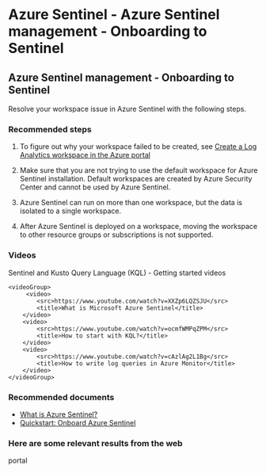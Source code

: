 <properties
  pagetitle="Onboarding with KQL resources reference"
  description="Onboarding with KQL vidoes "
  service=""
  resource=""
  ms.author="esagmon"
  selfhelptype="apollo"
  supporttopicids="0841d719-92e3-4696-c2c7-454084c8fb58"
  productpesids="16690"
  cloudenvironments="public,fairfax,mooncake,blackforest,ussec,usnat"
  disableclouds=""
  articleid="c590c6e7-defb-4906-93be-c50e3f1ca39f"
  ownershipid="Azure_Sentinel"
  resourcerequired="False" />
# Azure Sentinel - Azure Sentinel management - Onboarding to Sentinel

## Azure Sentinel management - Onboarding to Sentinel

Resolve your workspace issue in Azure Sentinel with the following steps. 

### Recommended steps

1. To figure out why your workspace failed to be created, see [Create a Log Analytics workspace in the Azure portal](https://docs.microsoft.com/he-il/azure/azure-monitor/learn/quick-create-workspace?WT.mc_id=Portal-Microsoft_Azure_Support#create-a-workspace)

2. Make sure that you are not trying to use the default workspace for Azure Sentinel installation. 
Default workspaces are created by Azure Security Center and cannot be used by Azure Sentinel.

3. Azure Sentinel can run on more than one workspace, but the data is isolated to a single workspace.

4. After Azure Sentinel is deployed on a workspace, moving the workspace to other resource groups or subscriptions is not supported.


### Videos 

   Sentinel and Kusto Query Language (KQL) - Getting started videos

    <videoGroup>
         <video>
            <src>https://www.youtube.com/watch?v=XXZp6LQZSJU</src>
            <title>What is Microsoft Azure Sentinel</title>
        </video>
        <video>
            <src>https://www.youtube.com/watch?v=ocmfWMPqZPM</src>	
            <title>How to start with KQL?</title>  
        </video>
        <video>
            <src>https://www.youtube.com/watch?v=cAzlAg2L1Bg</src>	
            <title>How to write log queries in Azure Monitor</title>  
        </video>
    </videoGroup>

### Recommended documents
* [What is Azure Sentinel?](https://docs.microsoft.com/azure/sentinel/overview)
* [Quickstart: Onboard Azure Sentinel](https://docs.microsoft.com/azure/sentinel/quickstart-onboard)


### Here are some relevant results from the web
<azureKB>
  <client>portal</client>
</azureKB>
